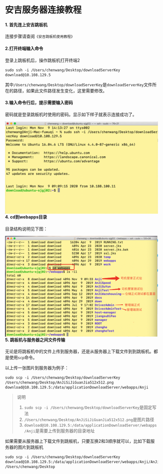 # 安吉服务器连接教程

#### 1. 首先连上安吉跳板机

连接步骤请查阅`《安吉跳板机使用教程》`

#### 2.打开终端输入命令

登录上跳板机后，操作跳板机打开终端2

```
sudo ssh -i /Users/chenwang/Desktop/downloadServerKey download@10.108.129.5
```

其中`/Users/chenwang/Desktop/downloadServerKey`是`downloadServerKey`文件所在的路径，如果此文件路径发生变化，这里需要修改。

#### 3.输入命令行后，提示需要输入密码

密码就是登录跳板机时使用的密码。显示如下样子就表示连接成功了。

<img src="D2CA1026-41C1-4883-9B04-619AF3F87438.png" alt="D2CA1026-41C1-4883-9B04-619AF3F87438" style="zoom:50%;float:left" />

#### 4. cd到webapps目录

目录结构说明见下图：

<img src="4E9D7399-918E-4CCC-9A9C-C72E695E62A8.png" alt="4E9D7399-918E-4CCC-9A9C-C72E695E62A8" style="zoom:50%;float:left" />

#### 5. 跳板机与服务器之间文件传输

无论是将跳板机中的文件上传到服务器，还是从服务器上下载文件到到跳板机。都是使用`scp`命令。

以上传一张图片到服务器为例子：

```
sudo scp -i /Users/chenwang/Desktop/downloadServerKey /Users/chenwang/Desktop/AnJiSiJiGuanJia512x512.png download@10.108.129.5:/data/applicationDownloadServer/webapps/Anji
```

> 说明
>
> 1. `sudo scp -i /Users/chenwang/Desktop/downloadServerKey`是固定写法
> 2. `/Users/chenwang/Desktop/AnJiSiJiGuanJia512x512.png`是图片路径
> 3. `download@10.108.129.5:/data/applicationDownloadServer/webapps/Anji`是需要上传到服务器的目录地址

如果需要从服务器上下载文件到跳板机，只要互换2和3顺序就可以，比如下载服务器的图片到跳板机

```
sudo scp -i /Users/chenwang/Desktop/downloadServerKey download@10.108.129.5:/data/applicationDownloadServer/webapps/Anji/AnJiSiJiGuanJia512x512.png /Users/chenwang/Desktop
```

